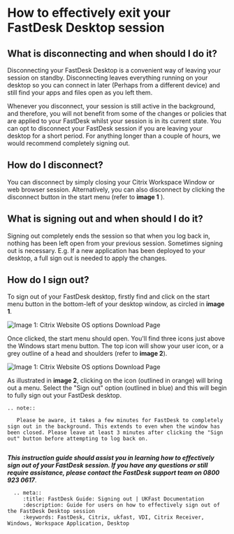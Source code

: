# How to effectively exit your FastDesk Desktop session 

## What is disconnecting and when should I do it?

Disconnecting your FastDesk Desktop is a convenient way of leaving your session on standby. Disconnecting leaves everything running on your desktop so you can connect in later (Perhaps from a different device) and still find your apps and files open as you left them. 

Whenever you disconnect, your session is still active in the background, and therefore, you will not benefit from some of the changes or policies that are applied to your FastDesk whilst your session is in its current state.  You can opt to disconnect your FastDesk session if you are leaving your desktop for a short period. For anything longer than a couple of hours, we would recommend completely signing out. 

## How do I disconnect?

You can disconnect by simply closing your Citrix Workspace Window or web browser session. Alternatively, you can also disconnect by clicking the disconnect button in the start menu (refer to **image 1** ).


## What is signing out and when should I do it?

Signing out completely ends the session so that when you log back in, nothing has been left open from your previous session. Sometimes signing out is necessary. E.g. If a new application has been deployed to your desktop, a full sign out is needed to apply the changes.

## How do I sign out?

To sign out of your FastDesk desktop, firstly find and click on the start menu button in the bottom-left of your desktop window, as circled in **image 1**.

![Image 1: Citrix Website OS options Download Page](files/Website_download.PNG "Image 1: Citrix website OS options download page")

Once clicked, the start menu should open. You'll find three icons just above the Windows start menu button. The top icon will show your user icon, or a grey outline of a head and shoulders (refer to **image 2**). 

![Image 1: Citrix Website OS options Download Page](files/Website_download.PNG "Image 1: Citrix website OS options download page")

As illustrated in **image 2**, clicking on the icon (outlined in orange) will bring out a menu. Select the "Sign out" option (outlined in blue) and this will begin to fully sign out your FastDesk desktop. 

```eval_rst
.. note::

   Please be aware, it takes a few minutes for FastDesk to completely sign out in the background. This extends to even when the window has been closed. Please leave at least 3 minutes after clicking the "Sign out" button before attempting to log back on.
   
```

**_This instruction guide should assist you in learning how to effectively sign out of your FastDesk session. If you have any questions or still require assistance, please contact the FastDesk support team on 0800 923 0617_**.

 ```eval_rst
   .. meta::
      :title: FastDesk Guide: Signing out | UKFast Documentation
      :description: Guide for users on how to effectively sign out of the FastDesk Desktop session
      :keywords: FastDesk, Citrix, ukfast, VDI, Citrix Receiver, Windows, Workspace Application, Desktop 

